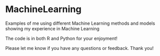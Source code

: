 # MachineLearning
Examples of me using different Machine Learning methods and models showing my experience in Machine Learning

The code is in both R and Python for your enjoyment!

Please let me know if you have any questions or feedback. Thank you!
